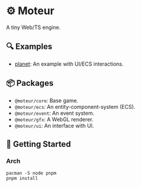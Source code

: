 # :gear: Moteur

A tiny Web/TS engine.

## :mag: Examples

- [planet](./examples/planet/README.md): An example with UI/ECS interactions.

## :package: Packages

- `@moteur/core`: Base game.
- `@moteur/ecs`: An entity-component-system (ECS).
- `@moteur/event`: An event system.
- `@moteur/gfx`: A WebGL renderer.
- `@moteur/ui`: An interface with UI.

## :round_pushpin: Getting Started

### Arch

```
pacman -S node pnpm
pnpm install
```
